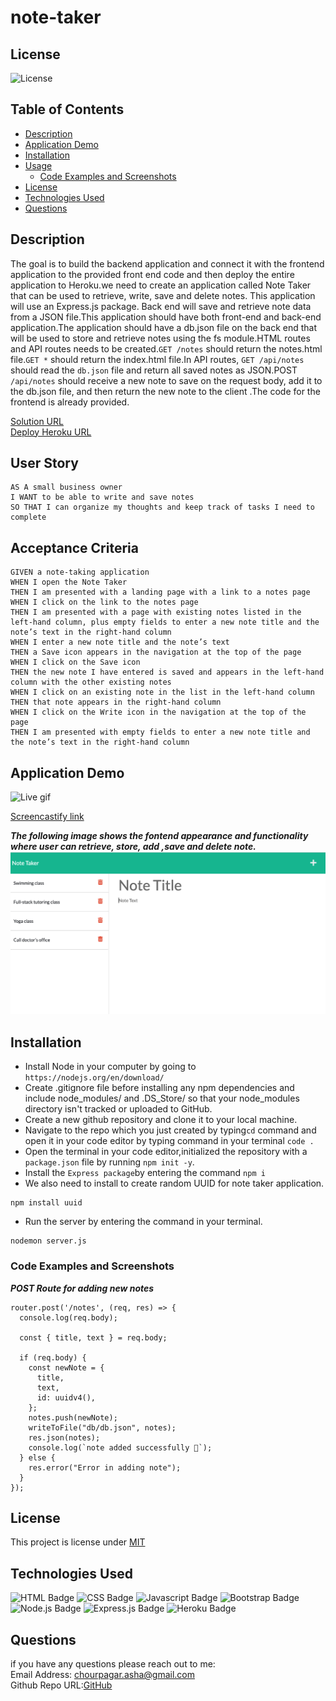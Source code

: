 # note-taker
## License
![License](https://img.shields.io/badge/License-Apache_2.0-red.svg)
## Table of Contents
  - [Description](#description)
  - [Application Demo](#application-demo)
  - [Installation](#installation)
  - [Usage](#usage)
    - [Code Examples and Screenshots](#code-examples-and-screenshots)
  - [License](#license-1)
  - [Technologies Used](#technologies-used)
  - [Questions](#questions)
## Description
The goal is to build the backend application and connect it with the frontend application to the provided front end code and then deploy the entire application to Heroku.we need to create an application called Note Taker that can be used to retrieve, write, save and delete notes. This application will use an Express.js package. Back end will save and retrieve note data from a JSON file.This application should have both front-end and back-end application.The application should have a db.json file on the back end that will be used to store and retrieve notes using the fs module.HTML routes and API routes needs to be created.`GET /notes` should return the notes.html file.`GET *` should return the index.html file.In API routes,
`GET /api/notes` should read the `db.json` file and return all saved notes as JSON.POST `/api/notes` should receive a new note to save on the request body, add it to the db.json file, and then return the new note to the client .The code for the frontend is already provided.

[Solution URL](https://github.com/ashachakre0906/note-taker)<br>
[Deploy Heroku URL](https://notes-keep-app.herokuapp.com/)

## User Story
```
AS A small business owner
I WANT to be able to write and save notes
SO THAT I can organize my thoughts and keep track of tasks I need to complete
```
## Acceptance Criteria
```
GIVEN a note-taking application
WHEN I open the Note Taker
THEN I am presented with a landing page with a link to a notes page
WHEN I click on the link to the notes page
THEN I am presented with a page with existing notes listed in the left-hand column, plus empty fields to enter a new note title and the note’s text in the right-hand column
WHEN I enter a new note title and the note’s text
THEN a Save icon appears in the navigation at the top of the page
WHEN I click on the Save icon
THEN the new note I have entered is saved and appears in the left-hand column with the other existing notes
WHEN I click on an existing note in the list in the left-hand column
THEN that note appears in the right-hand column
WHEN I click on the Write icon in the navigation at the top of the page
THEN I am presented with empty fields to enter a new note title and the note’s text in the right-hand column
```
## Application Demo
![Live gif](./public/assets/images/note-taker.gif)

[Screencastify link](https://drive.google.com/file/d/1Wyv39R48uYPd1VWcdfNde64MVAiZjR-e/view)

***The following image shows the fontend appearance and functionality where user can retrieve, store, add ,save and delete note.***
<img src = "./public/assets/images/note-taker.png" alt = "image of note take app">

## Installation
* Install Node in your computer by going to `https://nodejs.org/en/download/`
* Create .gitignore file before installing any npm dependencies and include node_modules/ and .DS_Store/ so that your node_modules directory isn't tracked or uploaded to GitHub.
* Create a new github repository and clone it to your local machine.
* Navigate to the repo which you just created by typing`cd` command  and open it in your code editor by typing command in your terminal `code .`
* Open the terminal in your code editor,initialized the repository with a `package.json` file by running `npm init -y`.
* Install the `Express package`by entering the command `npm i` 
* We also need to install to create random UUID for note taker application.
```
npm install uuid
```
* Run the server by entering the command in your terminal.
```
nodemon server.js
```

### Code Examples and Screenshots
***POST Route for adding new notes***
```
router.post('/notes', (req, res) => {
  console.log(req.body);

  const { title, text } = req.body;

  if (req.body) {
    const newNote = {
      title,
      text,
      id: uuidv4(),
    };
    notes.push(newNote);
    writeToFile("db/db.json", notes);
    res.json(notes);
    console.log(`note added successfully 🚀`);
  } else {
    res.error("Error in adding note");
  }
});
```

## License
This project is license under [MIT](http://www.apache.org/licenses/LICENSE-2.0)

## Technologies Used
![HTML Badge](https://img.shields.io/badge/HTML-orange.svg)
![CSS Badge](https://img.shields.io/badge/CSS-purple.svg)
![Javascript Badge](https://img.shields.io/badge/Javascript-blue.svg)
![Bootstrap Badge](https://img.shields.io/badge/Bootstrap-darkblue.svg)
![Node.js Badge](https://img.shields.io/badge/Node-yellow.svg)
![Express.js Badge](https://img.shields.io/badge/Express-orange.svg)
![Heroku Badge](https://img.shields.io/badge/Heroku-magenta.svg)

## Questions
if you have any questions please reach out to me:<br>
Email Address: chourpagar.asha@gmail.com <br>
Github Repo URL:[GitHub](https://github.com/ashachakre0906)



